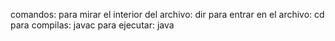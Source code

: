 comandos:
  para mirar el interior del archivo: dir 
  para entrar en el archivo: cd
  para compilas: javac
  para ejecutar: java
